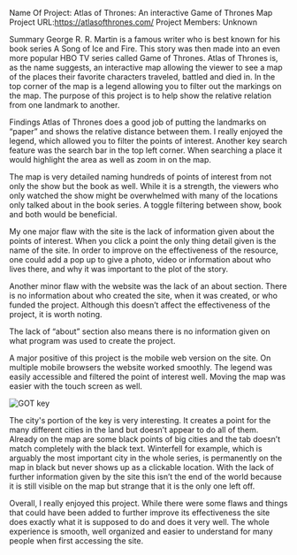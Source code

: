 Name Of Project: Atlas of Thrones: An interactive Game of Thrones Map
Project URL:https://atlasofthrones.com/
Project Members: Unknown

Summary
George R. R. Martin is a famous writer who is best known for his book series A Song of Ice and Fire. This story was then made into an even more popular HBO TV series called Game of Thrones. Atlas of Thrones is, as the name suggests, an interactive map allowing the viewer to see a map of the places their favorite characters traveled, battled and died in. In the top corner of the map is a legend allowing you to filter out the markings on the map. The purpose of this project is to help show the relative relation from one landmark to another. 


Findings
Atlas of Thrones does a good job of putting the landmarks on “paper” and shows the relative distance between them. I really enjoyed the legend, which allowed you to filter the points of interest. Another key search feature was the search bar in the top left corner. When searching a place it would highlight the area as well as zoom in on the map. 

The map is very detailed naming hundreds of points of interest from not only the show but the book as well. While it is a strength, the viewers who only watched the show might be overwhelmed with many of the locations only talked about in the book series. A toggle filtering between show, book and both would be beneficial.

My one major flaw with the site is the lack of information given about the points of interest. When you click a point the only thing detail given is the name of the site. In order to improve on the effectiveness of the resource, one could add a pop up to give a photo, video or  information about who lives there, and why it was important to the plot of the story. 

Another minor flaw with the website was the lack of an about section. There is no information about who created the site, when it was created, or who funded the project. Although this doesn’t affect the effectiveness of the project, it is worth noting. 

The lack of “about” section also means there is no information given on what program was used to create the project.

A major positive of this project is the mobile web version on the site. On multiple mobile browsers the website worked smoothly. The legend was easily accessible and filtered the point of interest well. Moving the map was easier with the touch screen as well.

![GOT key](https://user-images.githubusercontent.com/89605200/138602521-b7de419e-3646-4ec3-9f1d-bac282ae4bc4.png)

The city's portion of the key is very interesting. It creates a point for the many different cities in the land but doesn’t appear to do all of them. Already on the map are some black points of big cities and the tab doesn’t match completely with the black text. Winterfell for example, which is arguably the most important city in the whole series, is permanently on the map in black but never shows up as a clickable location. With the lack of further information given by the site this isn’t the end of the world because it is still visible on the map but strange that it is the only one left off.  

Overall, I really enjoyed this project. While there were some flaws and things that could have been added to further improve its effectiveness the site does exactly what it is supposed to do and does it very well. The whole experience is smooth, well organized and easier to understand for many people when first accessing the site. 
